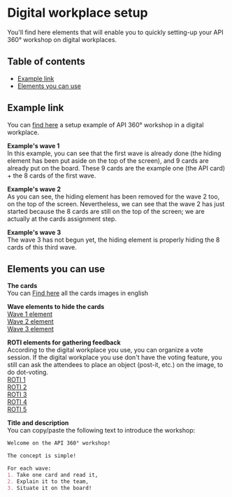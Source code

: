 # Digital workplace setup

You'll find here elements that will enable you to quickly setting-up your API 360° workshop on digital workplaces.

## Table of contents
- [Example link](https://github.com/michelin/API-360/tree/main/digital-workplace-setup#example-link)
- [Elements you can use](https://github.com/michelin/API-360/tree/main/digital-workplace-setup#elements-you-can-use)

## Example link
You can [find here](https://app.mural.co/t/teamsandbox1918/m/teamsandbox1918/1591213119387/d715eaa6d4e0cb84cfa581a693afa2bc4381afe7) a setup example of API 360° workshop in a digital workplace.  

**Example's wave 1**  
In this example, you can see that the first wave is already done (the hiding element has been put aside on the top of the screen), and 9 cards are already put on the board. These 9 cards are the example one (the API card) + the 8 cards of the first wave.  

**Example's wave 2**  
As you can see, the hiding element has been removed for the wave 2 too, on the top of the screen. Nevertheless, we can see that the wave 2 has just started because the 8 cards are still on the top of the screen; we are actually at the cards assignment step.  

**Example's wave 3**  
The wave 3 has not begun yet, the hiding element is properly hiding the 8 cards of this third wave.

## Elements you can use

**The cards**  
You can [Find here](../EN/) all the cards images in english

**Wave elements to hide the cards**  
[Wave 1 element](../img/Wave1.png)  
[Wave 2 element](../img/Wave2.png)  
[Wave 3 element](../img/Wave3.png)

**ROTI elements for gathering feedback**  
According to the digital workplace you use, you can organize a vote session. If the digital workplace you use don't have the voting feature, you still can ask the attendees to place an object (post-it, etc.) on the image, to do dot-voting.  
[ROTI 1](../img/ROTI1.png)  
[ROTI 2](../img/ROTI2.png)  
[ROTI 3](../img/ROTI3.png)  
[ROTI 4](../img/ROTI4.png)  
[ROTI 5](../img/ROTI5.png)

**Title and description**  
You can copy/paste the following text to introduce the workshop:  

```markdown
Welcome on the API 360° workshop!

The concept is simple!  

For each wave:  
1. Take one card and read it,  
2. Explain it to the team,  
3. Situate it on the board!  
```
